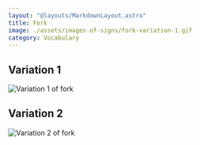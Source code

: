 ```yaml
---
layout: "@layouts/MarkdownLayout.astro"
title: Fork
image: ./assets/images-of-signs/fork-variation-1.gif
category: Vocabulary
---
```


## Variation 1

![Variation 1 of fork](@signs/fork-variation-1.gif)

## Variation 2

![Variation 2 of fork](@signs/fork-variation-2.gif)
